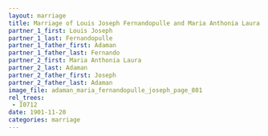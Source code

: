 ```yaml
---
layout: marriage
title: Marriage of Louis Joseph Fernandopulle and Maria Anthonia Laura Adaman
partner_1_first: Louis Joseph
partner_1_last: Fernandopulle
partner_1_father_first: Adaman
partner_1_father_last: Fernando
partner_2_first: Maria Anthonia Laura
partner_2_last: Adaman
partner_2_father_first: Joseph
partner_2_father_last: Adaman
image_file: adaman_maria_fernandopulle_joseph_page_801
rel_trees:
 - I0712
date: 1901-11-20
categories: marriage
---
```


